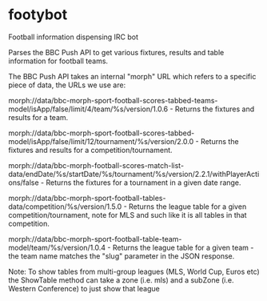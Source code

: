 # footybot
Football information dispensing IRC bot

Parses the BBC Push API to get various fixtures, results and table information for football teams.

The BBC Push API takes an internal "morph" URL which refers to a specific piece of data, the URLs we use are:

morph://data/bbc-morph-sport-football-scores-tabbed-teams-model/isApp/false/limit/4/team/%s/version/1.0.6 - Returns the fixtures and results for a team.

morph://data/bbc-morph-sport-football-scores-tabbed-model/isApp/false/limit/12/tournament/%s/version/2.0.0 - Returns the fixtures and results for a competition/tournament.

morph://data/bbc-morph-football-scores-match-list-data/endDate/%s/startDate/%s/tournament/%s/version/2.2.1/withPlayerActions/false - Returns the fixtures for a tournament in a given date range.

morph://data/bbc-morph-sport-football-tables-data/competition/%s/version/1.5.0 - Returns the league table for a given competition/tournament, note for MLS and such like it is all tables in that competition.

morph://data/bbc-morph-sport-football-table-team-model/team/%s/version/1.0.4 - Returns the league table for a given team - the team name matches the "slug" parameter in the JSON response.

Note: To show tables from multi-group leagues (MLS, World Cup, Euros etc) the ShowTable method can take a zone (i.e. mls) and a subZone (i.e. Western Conference) to just show that league